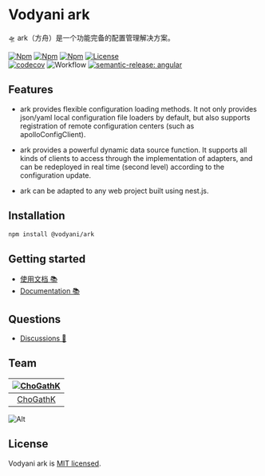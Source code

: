# Vodyani ark

🛸 ark（方舟）是一个功能完备的配置管理解决方案。

[![Npm](https://img.shields.io/npm/v/@vodyani/ark/latest.svg)](https://www.npmjs.com/package/@vodyani/ark)
[![Npm](https://img.shields.io/npm/v/@vodyani/ark/beta.svg)](https://www.npmjs.com/package/@vodyani/ark)
[![Npm](https://img.shields.io/npm/dm/@vodyani/ark)](https://www.npmjs.com/package/@vodyani/ark)
[![License](https://img.shields.io/github/license/vodyani/ark)](LICENSE)
<br>
[![codecov](https://codecov.io/gh/vodyani/ark/branch/master/graph/badge.svg?token=3L3398C2KW)](https://codecov.io/gh/vodyani/ark)
![Workflow](https://github.com/vodyani/ark/actions/workflows/release.yml/badge.svg)
[![semantic-release: angular](https://img.shields.io/badge/semantic--release-angular-e10079?logo=semantic-release)](https://github.com/semantic-release/semantic-release)

## Features

- ark provides flexible configuration loading methods. It not only provides json/yaml local configuration file loaders by default, but also supports registration of remote configuration centers (such as apolloConfigClient).

- ark provides a powerful dynamic data source function. It supports all kinds of clients to access through the implementation of adapters, and can be redeployed in real time (second level) according to the configuration update.

- ark can be adapted to any web project built using nest.js.

## Installation

```sh
npm install @vodyani/ark
```

## Getting started

- [使用文档 📚](https://vodyani.netlify.app/docs/advanced/ark)
- [Documentation 📚](https://vodyani.netlify.app/en/docs/advanced/ark)

## Questions

- [Discussions 🧐](https://github.com/vodyani/ark/discussions)

## Team

|[![ChoGathK](https://github.com/chogathK.png?size=100)](https://github.com/chogathK)|
|:-:|
|[ChoGathK](https://github.com/chogathK)|

![Alt](https://repobeats.axiom.co/api/embed/f3931a0928ef44aa8d7cb0a439f58176542dba70.svg "Repobeats analytics image")

## License

Vodyani ark is [MIT licensed](LICENSE).
